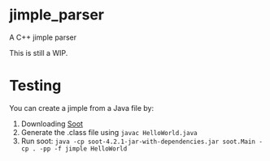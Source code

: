 # jimple_parser
A C++ jimple parser

This is still a WIP.

# Testing

You can create a jimple from a Java file by:

1. Downloading [Soot](https://repo1.maven.org/maven2/org/soot-oss/soot/4.2.1/soot-4.2.1-jar-with-dependencies.jar)
2. Generate the .class file using `javac HelloWorld.java`
3. Run soot: `java -cp soot-4.2.1-jar-with-dependencies.jar soot.Main -cp . -pp -f jimple HelloWorld`
